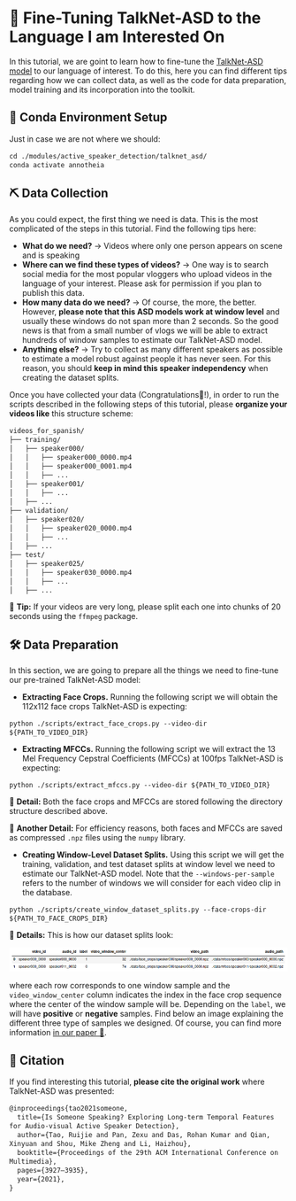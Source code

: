 <h1 align="left"> 📜 Fine-Tuning TalkNet-ASD to the Language I am Interested On</h1>

In this tutorial, we are goint to learn how to fine-tune the [TalkNet-ASD model](https://dl.acm.org/doi/abs/10.1145/3474085.3475587) to our language of interest. To do this, here you can find different tips regarding how we can collect data, as well as the code for data preparation, model training and its incorporation into the toolkit.

## 🦺 Conda Environment Setup

Just in case we are not where we should:

```
cd ./modules/active_speaker_detection/talknet_asd/
conda activate annotheia
```

## ⛏️ Data Collection

As you could expect, the first thing we need is data. This is the most complicated of the steps in this tutorial. Find the following tips here:

- **What do we need?** → Videos where only one person appears on scene and is speaking
- **Where can we find these types of videos?** → One way is to search social media for the most popular vloggers who upload videos in the language of your interest. Please ask for permission if you plan to publish this data.
- **How many data do we need?** → Of course, the more, the better. However, **please note that this ASD models work at window level** and usually these windows do not span more than 2 seconds. So the good news is that from a small number of vlogs we will be able to extract hundreds of window samples to estimate our TalkNet-ASD model.
- **Anything else?** → Try to collect as many different speakers as possible to estimate a model robust against people it has never seen. For this reason, you should **keep in mind this speaker independency** when creating the dataset splits.

Once you have collected your data (Congratulations👏!), in order to run the scripts described in the following steps of this tutorial, please **organize your videos like** this structure scheme:

```
videos_for_spanish/
├── training/
│   ├── speaker000/
│   │   ├── speaker000_0000.mp4
│   │   ├── speaker000_0001.mp4
│   │   ├── ...
│   ├── speaker001/
│   │   ├── ...
│   ├── ...
├── validation/
│   ├── speaker020/
│   │   ├── speaker020_0000.mp4
│   │   ├── ...
│   ├── ...
├── test/
│   ├── speaker025/
│   │   ├── speaker030_0000.mp4
│   │   ├── ...
│   ├── ...
```
🌟 **Tip:** If your videos are very long, please split each one into chunks of 20 seconds using the ```ffmpeg``` package.

## 🛠️ Data Preparation

In this section, we are going to prepare all the things we need to fine-tune our pre-trained TalkNet-ASD model:

- **Extracting Face Crops.** Running the following script we will obtain the 112x112 face crops TalkNet-ASD is expecting:

```
python ./scripts/extract_face_crops.py --video-dir ${PATH_TO_VIDEO_DIR}
```

- **Extracting MFCCs.** Running the following script we will extract the 13 Mel Frequency Cepstral Coefficients (MFCCs) at 100fps TalkNet-ASD is expecting:

```
python ./scripts/extract_mfccs.py --video-dir ${PATH_TO_VIDEO_DIR}
```
🌟 **Detail:** Both the face crops and MFCCs are stored following the directory structure described above.

🌟 **Another Detail:** For efficiency reasons, both faces and MFCCs are saved as compressed ```.npz``` files using the ```numpy``` library.

- **Creating Window-Level Dataset Splits.** Using this script we will get the training, validation, and test dataset splits at window level we need to estimate our TalkNet-ASD model. Note that the ```--windows-per-sample``` refers to the number of windows we will consider for each video clip in the database.

```
python ./scripts/create_window_dataset_splits.py --face-crops-dir ${PATH_TO_FACE_CROPS_DIR}
```
🌟 **Details:** This is how our dataset splits look:

<div align="center"> <img src="../../../doc/image/dataset_split.png"> </div>

where each row corresponds to one window sample and the `video_window_center` column indicates the index in the face crop sequence where the center of the window sample will be. Depending on the `label`, we will have **positive** or **negative** samples. Find below an image explaining the different three type of samples we designed. Of course, you can find more information [in our paper 📃]().



## 📝 Citation
If you find interesting this tutorial, **please cite the original work** where TalkNet-ASD was presented:

```
@inproceedings{tao2021someone,
  title={Is Someone Speaking? Exploring Long-term Temporal Features for Audio-visual Active Speaker Detection},
  author={Tao, Ruijie and Pan, Zexu and Das, Rohan Kumar and Qian, Xinyuan and Shou, Mike Zheng and Li, Haizhou},
  booktitle={Proceedings of the 29th ACM International Conference on Multimedia},
  pages={3927–3935},
  year={2021},
}
```



